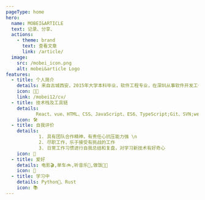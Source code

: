 ```yaml
---
pageType: home
hero:
  name: MOBEI&ARTICLE
  text: 记录、分享、
  actions:
    - theme: brand
      text: 查看文章
      link: /article/
  image:
    src: /mobei_icon.png
    alt: mobei&article Logo
features:
  - title: 个人简介
    details: 来自古城西安，2015年大学本科毕业，软件工程专业，在深圳从事软件开发工作至今；
    icon: 👨‍💻
    link: /mobei12/cv/
  - title: 技术栈及工具链
    details:
           React、vue、HTML、CSS、JavaScript、ES6、TypeScript;Git、SVN;webpack、npm、yarn;Node.js、Express;ECharts、DataV
    icon: 🛠
  - title: 自我评价
    details:
            1. 具有团队合作精神，有责任心抗压能力强 \n
            2. 尽职工作，乐于接受有挑战的工作
            3. 日常工作习惯进行自我总结和复盘，对学习新技术有好奇心
    icon: 🚗
  - title: 爱好
    details: 电影🎬️,单车🚲,听音乐🎵,做饭👨‍🍳
    icon: 🍕
  - title: 学习中
    details: Python🐍、Rust
    icon: 📚
---
```

